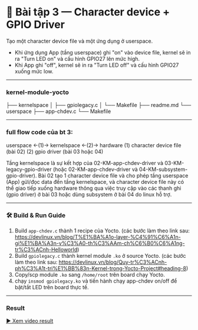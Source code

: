 # 📝 Bài tập 3 — Character device + GPIO Driver

Tạo một character device file và một ứng dụng ở userspace.

* Khi ứng dụng App (tầng userspace) ghi "on" vào device file, kernel sẽ in ra "Turn LED on" và cấu hình GPIO27 lên mức high.
* Khi App ghi "off", kernel sẽ in ra "Turn LED off" và cấu hình GPIO27 xuống mức low.

---

### kernel-module-yocto
├── kernelspace
│   ├── gpiolegacy.c
│   └── Makefile
├── readme.md
└── userspace
    ├── app-chdev.c
    └── Makefile

---

### full flow code của bt 3:

userspace <-(1)-> kernelspace <-(2)-> hardware
(1) character device file (bài 02)
(2) gpio driver (bài 03 hoặc 04)

Tầng kernelspace là sự kết hợp của 02-KM-app-chdev-driver và 03-KM-legacy-gpio-driver 
(hoặc 02-KM-app-chdev-driver và 04-KM-subsystem-gpio-driver).
Bài 02 tạo 1 character device file và cho phép tầng userspace (App) gửi/đọc data đến tầng kernelspace,
và character device file này có thể giao tiếp xuống hardware
thông qua việc truy cập vào các thanh ghi (gpio driver) ở bài 03 hoặc dùng subsystem ở bài 04 do linux hỗ trợ.

---

### 🛠️ Build & Run Guide
1. Build `app-chdev.c` thành 1 recipe của Yocto. 
   (các bước làm theo link sau: https://devlinux.vn/blog/T%E1%BA%A1o-layer-%C4%91%C6%A1n-gi%E1%BA%A3n-v%C3%A0-th%C3%AAm-ch%C6%B0%C6%A1ng-tr%C3%ACnh-Helloworld)
2. Build `gpiolegacy.c` thành kernel module `.ko` ở source Yocto.
   (các bước làm theo link sau: https://devlinux.vn/blog/Quy-tr%C3%ACnh-ph%C3%A1t-tri%E1%BB%83n-Kernel-trong-Yocto-Project#heading-8)
3. Copy/scp module `.ko` sang `/home/root` trên board chạy Yocto.
4. chạy `insmod gpiolegacy.ko` và tiến hành chạy app-chdev on/off để bật/tắt LED trên board thực tế.

---

### Result

[▶️ Xem video result](https://youtu.be/Qo96WOx3xU8)
